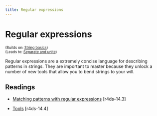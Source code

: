 ```yaml
---
title: Regular expressions
---
```


<!-- Generated automatically from regexps.yml. Do not edit by hand -->

# Regular expressions
<small>(Builds on: [String basics](string-basics.md))</small>  
<small>(Leads to: [Separate and unite](separate-unite.md))</small>

Regular expressions are a extremely concise language for describing patterns
in strings. They are important to master because they unlock a number of
new tools that allow you to bend strings to your will.

## Readings

  * [Matching patterns with regular expressions](http://r4ds.had.co.nz/strings.html#matching-patterns-with-regular-expressions) [r4ds-14.3]

  * [Tools](http://r4ds.had.co.nz/strings.html#tools) [r4ds-14.4]




